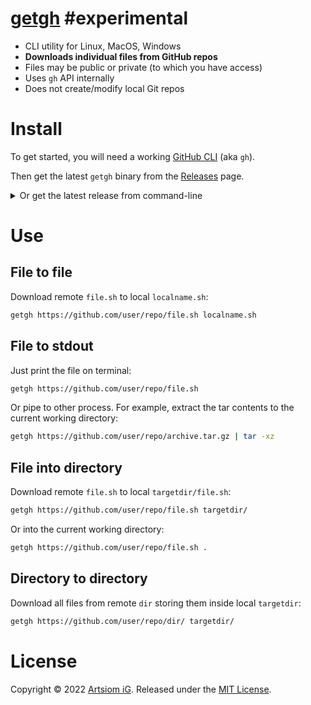 # [getgh](https://github.com/rtmigo/getgh) #experimental  

* CLI utility for Linux, MacOS, Windows
* **Downloads individual files from GitHub repos**
* Files may be public or private (to which you have access)
* Uses `gh` API internally
* Does not create/modify local Git repos

# Install

To get started, you will need a working [GitHub
CLI](https://github.com/cli/cli#installation) (aka `gh`).

Then get the latest `getgh` binary from
the [Releases](https://github.com/rtmigo/getgh/releases) page.

<details><summary>Or get the latest release from command-line</summary>

## Linux:

```bash
# download and extract to current working directory
wget -c -O - \
  https://github.com/rtmigo/getgh/releases/latest/download/getgh_linux_amd64.tgz \
  | tar -xz

# check it runs
./getgh --version

# maybe move to some directory in your $PATH
mv -v ./getgh "$HOME/.local/bin/"
```
</details>

# Use

## File to file

Download remote `file.sh` to local `localname.sh`:

```bash
getgh https://github.com/user/repo/file.sh localname.sh
```

## File to stdout

Just print the file on terminal:

```bash
getgh https://github.com/user/repo/file.sh
```

Or pipe to other process. For example, extract the tar contents
to the current working directory:

```bash
getgh https://github.com/user/repo/archive.tar.gz | tar -xz
```

## File into directory

Download remote `file.sh` to local `targetdir/file.sh`:

```bash
getgh https://github.com/user/repo/file.sh targetdir/
```

Or into the current working directory:

```bash
getgh https://github.com/user/repo/file.sh .
```

## Directory to directory

Download all files from remote `dir` storing them inside local `targetdir`:

```bash
getgh https://github.com/user/repo/dir/ targetdir/
```

# License

Copyright © 2022 [Artsiom iG](https://github.com/rtmigo).
Released under the [MIT License](LICENSE).

